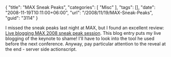 {
	"title": "MAX Sneak Peaks",
	"categories": [
		"Misc"
	],
	"tags": [],
	"date": "2008-11-19T10:11:00+06:00",
	"url": "/2008/11/19/MAX-Sneak-Peaks",
	"guid": "3114"
}

I missed the sneak peaks last night at MAX, but I found an excellent review: <a href="http://www.webkitchen.be/2008/11/19/live-blogging-max-2008-sneak-peak-session/">Live blogging MAX 2008 sneak peak session</a>. This blog entry puts my live blogging of the keynote to shame! I'll have to look into the tool he used before the next conference. Anyway, pay particular attention to the reveal at the end - server side actionscript.